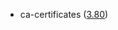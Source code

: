 - ca-certificates ([3.80](https://firefox-source-docs.mozilla.org/security/nss/releases/nss_3_80.html))
